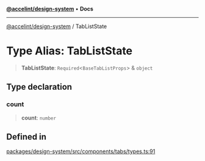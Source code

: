 [**@accelint/design-system**](../README.md) • **Docs**

***

[@accelint/design-system](../README.md) / TabListState

# Type Alias: TabListState

> **TabListState**: `Required`\<`BaseTabListProps`\> & `object`

## Type declaration

### count

> **count**: `number`

## Defined in

[packages/design-system/src/components/tabs/types.ts:91](https://github.com/gohypergiant/standard-toolkit/blob/258694cea8ed8bbd956b3cf5da47c2c9debcf127/packages/design-system/src/components/tabs/types.ts#L91)
